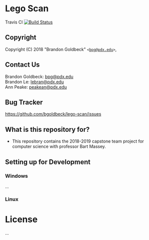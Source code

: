 # Lego Scan


Travis CI [![Build Status](https://travis-ci.org/bgoldbeck/lego-scan.svg?branch=master)](https://travis-ci.org/bgoldbeck/lego-scan)

## Copyright ##
Copyright (C) 2018 "Brandon Goldbeck" <code>&lt;bpg@pdx.edu&gt;</code>,
  
## Contact Us ##
Brandon Goldbeck: bpg@pdx.edu <br />
Brandon Le: lebran@pdx.edu <br />
Ann Peake: peakean@pdx.edu

## Bug Tracker ##
https://github.com/bgoldbeck/lego-scan/issues

## What is this repository for? ##

* This repository contains the 2018-2019 capstone team project for computer science with professor Bart Massey.

## Setting up for Development ##

### Windows ###
...

### Linux ###

# License

...
